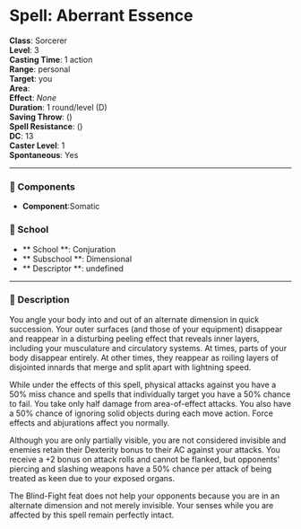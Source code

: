 
# Spell: Aberrant Essence
**Class**: Sorcerer  
**Level**: 3  
**Casting Time**: 1 action  
**Range**: personal  
**Target**: you  
**Area**:   
**Effect**: _None_  
**Duration**: 1 round/level (D)  
**Saving Throw**:  ()  
**Spell Resistance**:  ()  
**DC**: 13  
**Caster Level**: 1  
**Spontaneous**: Yes

---

### 🔮 Components
- **Component**:Somatic

### 🏫 School
- ** School **: Conjuration
- ** Subschool **: Dimensional
- ** Descriptor **: undefined
---

### 📜 Description
You angle your body into and out of an alternate dimension in quick succession. Your outer surfaces (and those of your equipment) disappear and reappear in a disturbing peeling effect that reveals inner layers, including your musculature and circulatory systems. At times, parts of your body disappear entirely. At other times, they reappear as roiling layers of disjointed innards that merge and split apart with lightning speed.

While under the effects of this spell, physical attacks against you have a 50% miss chance and spells that individually target you have a 50% chance to fail. You take only half damage from area-of-effect attacks. You also have a 50% chance of ignoring solid objects during each move action. Force effects and abjurations affect you normally.

Although you are only partially visible, you are not considered invisible and enemies retain their Dexterity bonus to their AC against your attacks. You receive a +2 bonus on attack rolls and cannot be flanked, but opponents' piercing and slashing weapons have a 50% chance per attack of being treated as keen due to your exposed organs.

The Blind-Fight feat does not help your opponents because you are in an alternate dimension and not merely invisible. Your senses while you are affected by this spell remain perfectly intact.
